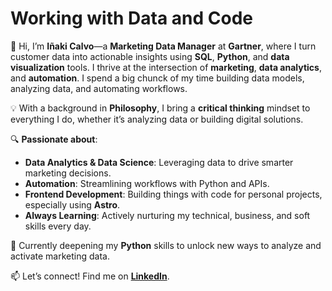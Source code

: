 # **Working with Data and Code**

👋 Hi, I’m **Iñaki Calvo**—a **Marketing Data Manager** at **Gartner**, where I turn customer data into actionable insights using **SQL**, **Python**, and **data visualization** tools. I thrive at the intersection of **marketing**, **data analytics**, and **automation**. I spend a big chunck of my time building data models, analyzing data, and automating workflows.

💡 With a background in **Philosophy**, I bring a **critical thinking** mindset to everything I do, whether it’s analyzing data or building digital solutions.

🔍 **Passionate about**:
- **Data Analytics & Data Science**: Leveraging data to drive smarter marketing decisions.
- **Automation**: Streamlining workflows with Python and APIs.
- **Frontend Development**: Building things with code for personal projects, especially using **Astro**.
- **Always Learning**: Actively nurturing my technical, business, and soft skills every day.

🌱 Currently deepening my **Python** skills to unlock new ways to analyze and activate marketing data.

📫 Let’s connect! Find me on **[LinkedIn](https://www.linkedin.com/in/inakicalvo/)**.


<!---
inakicalvo/inakicalvo is a ✨ special ✨ repository because its `README.md` (this file) appears on your GitHub profile.
You can click the Preview link to take a look at your changes.
--->
